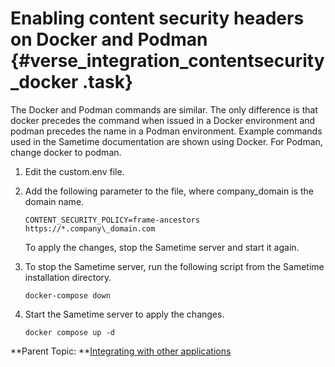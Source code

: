 # Enabling content security headers on Docker and Podman {#verse_integration_contentsecurity_docker .task}

The Docker and Podman commands are similar. The only difference is that docker precedes the command when issued in a Docker environment and podman precedes the name in a Podman environment. Example commands used in the Sametime documentation are shown using Docker. For Podman, change docker to podman.

1.  Edit the custom.env file.

2.  Add the following parameter to the file, where company\_domain is the domain name.

    ``` {#codeblock_ktx_hvk_dwb}
    CONTENT_SECURITY_POLICY=frame-ancestors https://*.company\_domain.com
    ```

    To apply the changes, stop the Sametime server and start it again.

3.  To stop the Sametime server, run the following script from the Sametime installation directory.

    ``` {#codeblock_mlj_pqk_25b}
    docker-compose down 
    ```

4.  Start the Sametime server to apply the changes.

    ``` {#codeblock_btc_lj4_k5b}
    docker compose up -d
    
    ```


**Parent Topic:  **[Integrating with other applications](verse_integration.md)

